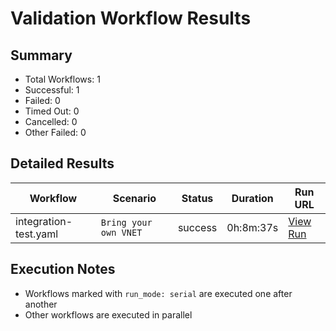 # Validation Workflow Results

## Summary
- Total Workflows: 1
- Successful: 1
- Failed: 0
- Timed Out: 0
- Cancelled: 0
- Other Failed: 0

## Detailed Results

| Workflow | Scenario | Status | Duration | Run URL |
|----------|----------|---------|-----------|----------|
| integration-test.yaml | `Bring your own VNET` | success | 0h:8m:37s | [View Run](https://github.com/azure-javaee/azure.websphere-traditional.singleserver/actions/runs/16563898227) |


## Execution Notes
- Workflows marked with `run_mode: serial` are executed one after another
- Other workflows are executed in parallel
